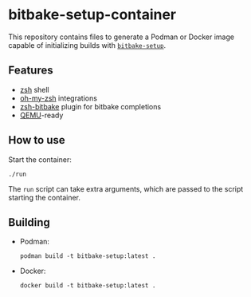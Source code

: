 # bitbake-setup-container

This repository contains files to generate a Podman or Docker image capable of
initializing builds with [`bitbake-setup`](https://git.openembedded.org/bitbake).

## Features

- [zsh](https://www.zsh.org) shell
- [oh-my-zsh](https://ohmyz.sh) integrations
- [zsh-bitbake](https://github.com/antznin/zsh-bitbake) plugin for bitbake completions
- [QEMU](https://www.qemu.org)-ready

## How to use

Start the container:

```shell
./run
```

The `run` script can take extra arguments, which are passed to the script
starting the container.

## Building

- Podman:

  ```shell
  podman build -t bitbake-setup:latest .
  ```

- Docker:

  ```shell
  docker build -t bitbake-setup:latest .
  ```
